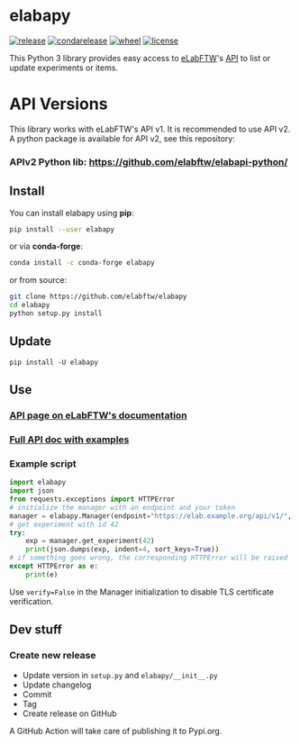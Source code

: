 # elabapy

[![release](https://img.shields.io/pypi/v/elabapy.svg)](https://pypi.org/project/elabapy/)
[![condarelease](https://anaconda.org/conda-forge/elabapy/badges/version.svg)](https://anaconda.org/conda-forge/elabapy)
[![wheel](https://img.shields.io/pypi/wheel/elabapy.svg)](https://pypi.org/project/elabapy/)
[![license](https://img.shields.io/pypi/l/elabapy.svg)](https://www.gnu.org/licenses/gpl-3.0.en.html)

This Python 3 library provides easy access to [eLabFTW](https://www.elabftw.net)'s [API](https://doc.elabftw.net/api.html) to list or update experiments or items.

# API Versions

This library works with eLabFTW's API v1. It is recommended to use API v2. A python package is available for API v2, see this repository:

### APIv2 Python lib: https://github.com/elabftw/elabapi-python/

## Install

You can install elabapy using **pip**:

~~~bash
pip install --user elabapy
~~~

or via **conda-forge**:

~~~bash
conda install -c conda-forge elabapy
~~~

or from source:

~~~bash
git clone https://github.com/elabftw/elabapy
cd elabapy
python setup.py install
~~~

## Update

    pip install -U elabapy

## Use

### [API page on eLabFTW's documentation](https://doc.elabftw.net/api.html)
### [Full API doc with examples](https://doc.elabftw.net/api/v1)

### Example script

~~~python
import elabapy
import json
from requests.exceptions import HTTPError
# initialize the manager with an endpoint and your token
manager = elabapy.Manager(endpoint="https://elab.example.org/api/v1/", token="3ca8...e14b")
# get experiment with id 42
try:
    exp = manager.get_experiment(42)
    print(json.dumps(exp, indent=4, sort_keys=True))
# if something goes wrong, the corresponding HTTPError will be raised
except HTTPError as e:
    print(e)
~~~

Use `verify=False` in the Manager initialization to disable TLS certificate verification.

## Dev stuff

### Create new release

* Update version in `setup.py` and `elabapy/__init__.py`
* Update changelog
* Commit
* Tag
* Create release on GitHub

A GitHub Action will take care of publishing it to Pypi.org.
